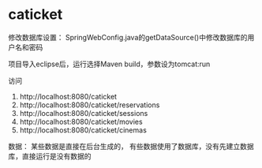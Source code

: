 # caticket

修改数据库设置：
SpringWebConfig.java的getDataSource()中修改数据库的用户名和密码

项目导入eclipse后，运行选择Maven build，参数设为tomcat:run

访问
1. http://localhost:8080/caticket
2. http://localhost:8080/caticket/reservations
3. http://localhost:8080/caticket/sessions
5. http://localhost:8080/caticket/movies
6. http://localhost:8080/caticket/cinemas

数据：
某些数据是直接在后台生成的，
有些数据使用了数据库，没有先建立数据库，直接运行是没有数据的
